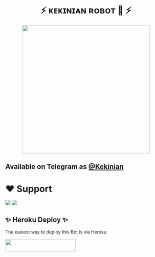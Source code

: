 <h1 align="center"><b> ⚡ ᴋᴇᴋɪɴɪᴀɴ ʀᴏʙᴏᴛ 🤖 ⚡ </b></h1>

<p align="center"><a href="https://t.me/KekiniBot"><img src="(https://telegra.ph/file/e641d3dd2ccdce6a3d934.jpg)" width="400"></a></p>

## Available on Telegram as [@Kekinian](https://t.me/KekiniBot)

# ❤️ Support
<a href="https://t.me/Kekiniangroup"><img src="https://img.shields.io/badge/Join-Telegram%20Channel-red.svg?logo=Telegram"></a>
<a href="t.me/Kekiniangroup"><img src="https://img.shields.io/badge/Join-Telegram%20Group-blue.svg?logo=telegram"></a>


## ✨ Heroku Deploy ✨
The easiest way to deploy this Bot is via Heroku.

<p align="left"><a href="https://heroku.com/deploy?template=https://github.com/Deyko-userbot/zalRobot"> <img src="https://img.shields.io/badge/Deploy%20To%20Heroku-black?style=for-the-badge&logo=heroku" width="220" height="38.45"/></a></p>



